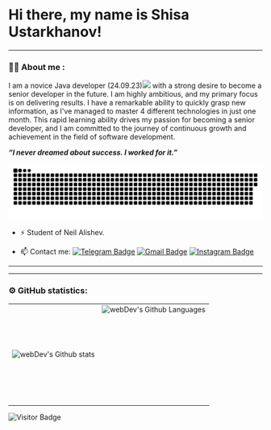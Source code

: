 
# Hi there, my name is Shisa Ustarkhanov!

---

### :man_technologist: About me :

I am a novice Java developer (24.09.23)<img src="https://media.giphy.com/media/WUlplcMpOCEmTGBtBW/giphy.gif" width="40px"> with a strong desire to become a senior developer in the future. I am highly ambitious, and my primary focus is on delivering results. I have a remarkable ability to quickly grasp new information, as I've managed to master 4 different technologies in just one month. This rapid learning ability drives my passion for becoming a senior developer, and I am committed to the journey of continuous growth and achievement in the field of software development.

 ***“I never dreamed about success. I worked for it.”***

<p align="center">
 <img width="600" src="assets/github-snake.svg" alt="snake"/>
</p>


- :zap: Student of Neil Alishev.

- :mailbox: Contact me: [![Telegram Badge](https://img.shields.io/badge/-ustarkhanov-blue?style=flat&logo=Telegram&logoColor=white)](https://t.me/ustarkhanov) [![Gmail Badge](https://img.shields.io/badge/-Gmail-red?style=flat&logo=Gmail&logoColor=white)](mailto:ustarkhanov.js@gmail.com) [![Instagram Badge](https://img.shields.io/badge/-ustarkhanov.js-purple?style=flat&logo=Instagram&logoColor=white)](https://instagram.com/ustarkhanov.js)

---

---


### ⚙️ GitHub statistics:

<table>
  <tr>
    <td>
      <img align="left" src="http://github-readme-streak-stats.herokuapp.com?user=ustarkhanov-js&theme=dark&background=000000" alt="webDev's Github stats" />
    </td>
    <td>
      <img height="195px" align="right" alt="webDev's Github Languages" src="https://github-readme-stats-sigma-five.vercel.app/api/top-langs/?username=Ustarkhanov-js&layout=compact&theme=vision-friendly-dark" />
    </td>
  </tr>
</table>

![Visitor Badge](https://visitor-badge.laobi.icu/badge?page_id=ustarkhanov-js)
